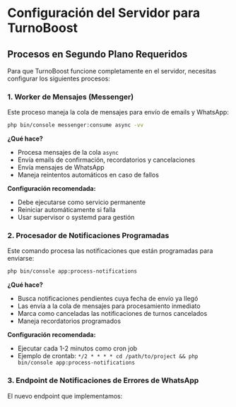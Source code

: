 # Configuración del Servidor para TurnoBoost

## Procesos en Segundo Plano Requeridos

Para que TurnoBoost funcione completamente en el servidor, necesitas configurar los siguientes procesos:

### 1. Worker de Mensajes (Messenger)

Este proceso maneja la cola de mensajes para envío de emails y WhatsApp:

```bash
php bin/console messenger:consume async -vv
```

**¿Qué hace?**
- Procesa mensajes de la cola `async`
- Envía emails de confirmación, recordatorios y cancelaciones
- Envía mensajes de WhatsApp
- Maneja reintentos automáticos en caso de fallos

**Configuración recomendada:**
- Debe ejecutarse como servicio permanente
- Reiniciar automáticamente si falla
- Usar supervisor o systemd para gestión

### 2. Procesador de Notificaciones Programadas

Este comando procesa las notificaciones que están programadas para enviarse:

```bash
php bin/console app:process-notifications
```

**¿Qué hace?**
- Busca notificaciones pendientes cuya fecha de envío ya llegó
- Las envía a la cola de mensajes para procesamiento inmediato
- Marca como canceladas las notificaciones de turnos cancelados
- Maneja recordatorios programados

**Configuración recomendada:**
- Ejecutar cada 1-2 minutos como cron job
- Ejemplo de crontab: `*/2 * * * * cd /path/to/project && php bin/console app:process-notifications`

### 3. Endpoint de Notificaciones de Errores de WhatsApp

El nuevo endpoint que implementamos:
